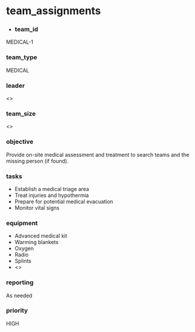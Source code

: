 # team_assignments
- ### team_id
MEDICAL-1
### team_type
MEDICAL
### leader
<>
### team_size
<>
### objective
Provide on-site medical assessment and treatment to search teams and the missing person (if found).
### tasks
- Establish a medical triage area
- Treat injuries and hypothermia
- Prepare for potential medical evacuation
- Monitor vital signs
### equipment
- Advanced medical kit
- Warming blankets
- Oxygen
- Radio
- Splints
- <>
### reporting
As needed
### priority
HIGH
